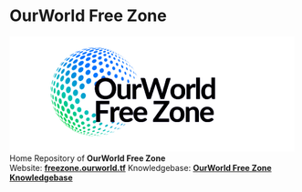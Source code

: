 # OurWorld Free Zone
![](logo_placeholder2.png) <br>
Home Repository of **OurWorld Free Zone** <br>
Website: [**freezone.ourworld.tf**](freezone.ourworld.tf)
Knowledgebase: [**OurWorld Free Zone Knowledgebase**](https://ourworldfreezone.github.io/info_freezone/intro/intro_readme.html)
